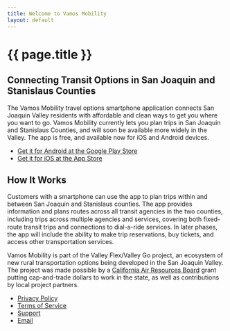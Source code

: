 ```yaml
---
title: Welcome to Vamos Mobility
layout: default
---
```


# {{ page.title }}
## Connecting Transit Options in San Joaquin and Stanislaus Counties
The Vamos Mobility travel options smartphone application connects San Joaquin Valley residents with affordable and clean ways to get you where you want to go. Vamos Mobility currently lets you plan trips in San Joaquin and Stanislaus Counties, and will soon be available more widely in the Valley. The app is free, and available now for iOS and Android devices.

- [Get it for Android at the Google Play Store](https://play.google.com/store/apps/details?id=com.kyyti.ride.vamos) 
- [Get it for iOS at the App Store](https://itunes.apple.com/fi/app/vamosmobility/id1466761354)

## How It Works
Customers with a smartphone can use the app to plan trips within and between San Joaquin and Stanislaus counties. The app provides information and plans routes across all transit agencies in the two counties, including trips across multiple agencies and services, covering both ﬁxed-route transit trips and connections to dial-a-ride services. In later phases, the app will include the ability to make trip reservations, buy tickets, and access other transportation services. 

Vamos Mobility is part of the Valley Flex/Valley Go project, an ecosystem of new rural transportation options being developed in the San Joaquin Valley. The project was made possible by a [California Air Resources Board](https://ww2.arb.ca.gov/our-work/programs/california-climate-investments) grant putting cap-and-trade dollars to work in the state, as well as contributions by local project partners.


- [Privacy Policy](privacy.html)
- [Terms of Service](terms-of-service.html)
- [Support](support.html)
- [Email](mailto:info@vamosmobility.com)

